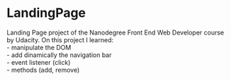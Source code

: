 # LandingPage
Landing Page project of the Nanodegree Front End Web Developer course by Udacity.
On this project I learned:</br>
    - manipulate the DOM</br>
    - add dinamically the navigation bar</br>
    - event listener (click)</br>
    - methods (add, remove)</br>
